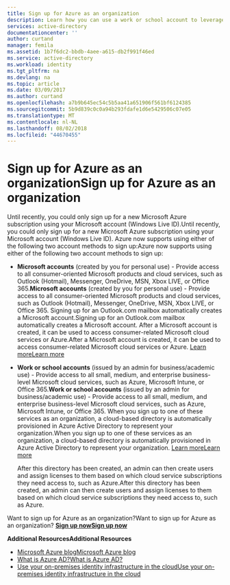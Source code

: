 ```yaml
---
title: Sign up for Azure as an organization
description: Learn how you can use a work or school account to leverage the existing user accounts, policies, settings, or on-premise server deployments you already have and improve efficiency between your organization's on-premises identity infrastructure and Azure AD.
services: active-directory
documentationcenter: ''
author: curtand
manager: femila
ms.assetid: 1b7f6dc2-bbdb-4aee-a615-db2f991f46ed
ms.service: active-directory
ms.workload: identity
ms.tgt_pltfrm: na
ms.devlang: na
ms.topic: article
ms.date: 03/09/2017
ms.author: curtand
ms.openlocfilehash: a7b9b645ec54c5b5aa41a651906f561bf6124385
ms.sourcegitcommit: 5b9d839c0c0a94b293fdafe1d6e5429506c07e05
ms.translationtype: MT
ms.contentlocale: nl-NL
ms.lasthandoff: 08/02/2018
ms.locfileid: "44670455"
---
```

# <a name="sign-up-for-azure-as-an-organization"></a><span data-ttu-id="9d2d2-103">Sign up for Azure as an organization</span><span class="sxs-lookup"><span data-stu-id="9d2d2-103">Sign up for Azure as an organization</span></span>
<span data-ttu-id="9d2d2-104">Until recently, you could only sign up for a new Microsoft Azure subscription using your Microsoft account (Windows Live ID).</span><span class="sxs-lookup"><span data-stu-id="9d2d2-104">Until recently, you could only sign up for a new Microsoft Azure subscription using your Microsoft account (Windows Live ID).</span></span> <span data-ttu-id="9d2d2-105">Azure now supports using either of the following two account methods to sign up:</span><span class="sxs-lookup"><span data-stu-id="9d2d2-105">Azure now supports using either of the following two account methods to sign up:</span></span>

* <span data-ttu-id="9d2d2-106">**Microsoft accounts** (created by you for personal use) - Provide access to all consumer-oriented Microsoft products and cloud services, such as Outlook (Hotmail), Messenger, OneDrive, MSN, Xbox LIVE, or Office 365.</span><span class="sxs-lookup"><span data-stu-id="9d2d2-106">**Microsoft accounts** (created by you for personal use) - Provide access to all consumer-oriented Microsoft products and cloud services, such as Outlook (Hotmail), Messenger, OneDrive, MSN, Xbox LIVE, or Office 365.</span></span> <span data-ttu-id="9d2d2-107">Signing up for an Outlook.com mailbox automatically creates a Microsoft account.</span><span class="sxs-lookup"><span data-stu-id="9d2d2-107">Signing up for an Outlook.com mailbox automatically creates a Microsoft account.</span></span> <span data-ttu-id="9d2d2-108">After a Microsoft account is created, it can be used to access consumer-related Microsoft cloud services or Azure.</span><span class="sxs-lookup"><span data-stu-id="9d2d2-108">After a Microsoft account is created, it can be used to access consumer-related Microsoft cloud services or Azure.</span></span> [<span data-ttu-id="9d2d2-109">Learn more</span><span class="sxs-lookup"><span data-stu-id="9d2d2-109">Learn more</span></span>](http://www.microsoft.com/account/default.aspx)
* <span data-ttu-id="9d2d2-110">**Work or school accounts** (issued by an admin for business/academic use) - Provide access to all small, medium, and enterprise business-level Microsoft cloud services, such as Azure, Microsoft Intune, or Office 365.</span><span class="sxs-lookup"><span data-stu-id="9d2d2-110">**Work or school accounts** (issued by an admin for business/academic use) - Provide access to all small, medium, and enterprise business-level Microsoft cloud services, such as Azure, Microsoft Intune, or Office 365.</span></span> <span data-ttu-id="9d2d2-111">When you sign up to one of these services as an organization, a cloud-based directory is automatically provisioned in Azure Active Directory to represent your organization.</span><span class="sxs-lookup"><span data-stu-id="9d2d2-111">When you sign up to one of these services as an organization, a cloud-based directory is automatically provisioned in Azure Active Directory to represent your organization.</span></span> [<span data-ttu-id="9d2d2-112">Learn more</span><span class="sxs-lookup"><span data-stu-id="9d2d2-112">Learn more</span></span>](active-directory-administer.md)
  
    <span data-ttu-id="9d2d2-113">After this directory has been created, an admin can then create users and assign licenses to them based on which cloud service subscriptions they need access to, such as Azure.</span><span class="sxs-lookup"><span data-stu-id="9d2d2-113">After this directory has been created, an admin can then create users and assign licenses to them based on which cloud service subscriptions they need access to, such as Azure.</span></span>

<span data-ttu-id="9d2d2-114">Want to sign up for Azure as an organization?</span><span class="sxs-lookup"><span data-stu-id="9d2d2-114">Want to sign up for Azure as an organization?</span></span> [<span data-ttu-id="9d2d2-115">**Sign up now**</span><span class="sxs-lookup"><span data-stu-id="9d2d2-115">**Sign up now**</span></span>](https://azure.microsoft.com/pricing/purchase-options/)

<span data-ttu-id="9d2d2-116">**Additional Resources**</span><span class="sxs-lookup"><span data-stu-id="9d2d2-116">**Additional Resources**</span></span>

* [<span data-ttu-id="9d2d2-117">Microsoft Azure blog</span><span class="sxs-lookup"><span data-stu-id="9d2d2-117">Microsoft Azure blog</span></span>](https://azure.microsoft.com/blog/)
* [<span data-ttu-id="9d2d2-118">What is Azure AD?</span><span class="sxs-lookup"><span data-stu-id="9d2d2-118">What is Azure AD?</span></span>](active-directory-whatis.md)
* [<span data-ttu-id="9d2d2-119">Use your on-premises identity infrastructure in the cloud</span><span class="sxs-lookup"><span data-stu-id="9d2d2-119">Use your on-premises identity infrastructure in the cloud</span></span>](active-directory-aadconnect.md)

